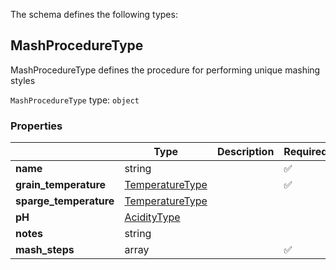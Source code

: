 The schema defines the following types:

## MashProcedureType

MashProcedureType defines the procedure for performing unique mashing styles

`MashProcedureType` type: `object`

### Properties

|                        | Type                                                         | Description | Required           |
| ---------------------- | ------------------------------------------------------------ | ----------- | ------------------ |
| **name**               | string                                                       |             | :white_check_mark: |
| **grain_temperature**  | [TemperatureType](measureable_units.json.md#temperaturetype) |             | :white_check_mark: |
| **sparge_temperature** | [TemperatureType](measureable_units.json.md#temperaturetype) |             |                    |
| **pH**                 | [AcidityType](measureable_units.json.md#aciditytype)         |             |                    |
| **notes**              | string                                                       |             |                    |
| **mash_steps**         | array                                                        |             | :white_check_mark: |
